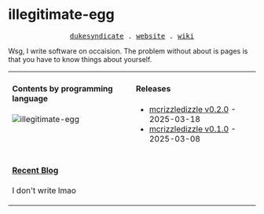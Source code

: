# illegitimate-egg
<p align="center">
  <!-- Monospace Font -->
  <samp>
    <a href="https://dukesyndicate.org/">dukesyndicate</a> .
    <a href="https://illegitimate-egg.neocities.org/">website</a> .
    <a href="https://dukesyndicate.org/wiki/index.php/Main_Page">wiki</a>
  </samp>
</p>

Wsg, I write software on occaision. The problem without about is pages is that you have to know things about yourself.

<table width="960px">
<tr>
<td valign="top" width="50%">

#### Contents by programming language

<picture>
  <img align="left" src="https://github-readme-stats.vercel.app/api/top-langs?username=illegitimate-egg&show_icons=true&locale=en&layout=compact&theme=dark" alt="illegitimate-egg" />
</picture>

</td>
<td valign="top" width="50%">

#### Releases

<!-- recent_releases starts -->
* <a href='https://github.com/illegitimate-egg/mcrizzledizzle/releases/tag/v0.2.0' target='_blank'>mcrizzledizzle v0.2.0</a> - 2025-03-18
* <a href='https://github.com/illegitimate-egg/mcrizzledizzle/releases/tag/v0.1.0' target='_blank'>mcrizzledizzle v0.1.0</a> - 2025-03-08
<!-- recent_releases ends -->

</td>
</tr>
<tr>
<td valign="top" width="50%">

#### <a href="https://tw93.fun" target="_blank">Recent Blog</a>

<!-- blog starts
* <a href='https://tw93.fun/2025-02-02/my-2024.html' target='_blank'>2024 年总结 - 持续迭代</a> - 2025-02-02
* <a href='https://tw93.fun/2024-10-13/intuition.html' target='_blank'>别相信直觉 - 读书笔记</a> - 2024-10-13
* <a href='https://tw93.fun/2024-09-09/future.html' target='_blank'>聊聊未来技术趋势</a> - 2024-09-09
* <a href='https://tw93.fun/2024-06-30/china.html' target='_blank'>置身事内 - 读书笔记</a> - 2024-06-30
* <a href='https://tw93.fun/2024-05-08/sony.html' target='_blank'>我居然用回有线耳机了</a> - 2024-05-08
blog ends -->
I don't write lmao

</td>
<td valign="top" width="50%">

<!--
#### <a href="https://weekly.tw93.fun" target="_blank">Trend Weekly</a>

<!-- weekly starts --

* <a href='https://weekly.tw93.fun/posts/212-%E8%B6%85%E5%B1%B1%E7%9C%8B%E6%A2%85/' target='_blank'>第212期 - 超山看梅</a> - 2025-03-03
* <a href='https://weekly.tw93.fun/posts/211-%E6%A0%91%E5%B9%B2%E8%93%9D%E5%A4%A9/' target='_blank'>第211期 - 树干蓝天</a> - 2025-02-24
* <a href='https://weekly.tw93.fun/posts/210-%E9%9C%87%E6%92%BC%E7%83%9F%E5%9B%B1/' target='_blank'>第210期 - 震撼烟囱</a> - 2025-02-17
* <a href='https://weekly.tw93.fun/posts/209-%E5%8F%88%E6%98%AF%E4%B8%80%E5%B9%B4/' target='_blank'>第209期 - 又是一年</a> - 2025-02-09
* <a href='https://weekly.tw93.fun/posts/208-%E9%85%8D%E6%96%B0%E7%94%B5%E8%84%91/' target='_blank'>第208期 - 配新电脑</a> - 2025-01-13
<!-- weekly ends --
-->

</td>
</tr>

</table>
